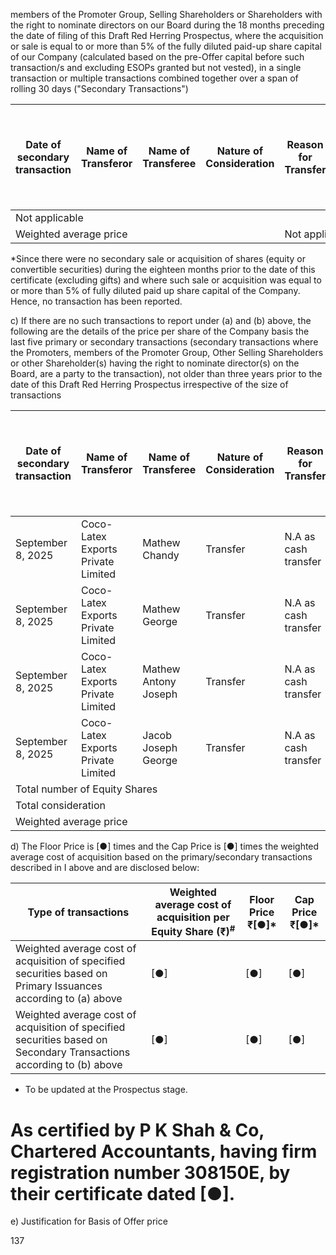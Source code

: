 members of the Promoter Group, Selling Shareholders or Shareholders with the right to nominate directors on our Board during the 18 months preceding the date of filing of this Draft Red Herring Prospectus, where the acquisition or sale is equal to or more than 5% of the fully diluted paid-up share capital of our Company (calculated based on the pre-Offer capital before such transaction/s and excluding ESOPs granted but not vested), in a single transaction or multiple transactions combined together over a span of rolling 30 days ("Secondary Transactions")

<table><thead><tr><th>Date of secondary transaction</th><th>Name of Transferor</th><th>Name of Transferee</th><th>Nature of Consideration</th><th>Reason for Transfer</th><th>No. of Equity Shares</th><th>% of paid up capital (on fully diluted basis)</th><th>Cost per Equity Share (including securities premium) (₹)*</th></tr></thead><tbody><tr><td colspan="8">Not applicable</td></tr><tr><td colspan="4">Weighted average price</td><td colspan="4">Not applicable</td></tr></tbody></table>

*Since there were no secondary sale or acquisition of shares (equity or convertible securities) during the eighteen months prior to the date of this certificate (excluding gifts) and where such sale or acquisition was equal to or more than 5% of fully diluted paid up share capital of the Company. Hence, no transaction has been reported.

c) If there are no such transactions to report under (a) and (b) above, the following are the details of the price per share of the Company basis the last five primary or secondary transactions (secondary transactions where the Promoters, members of the Promoter Group, Other Selling Shareholders or other Shareholder(s) having the right to nominate director(s) on the Board, are a party to the transaction), not older than three years prior to the date of this Draft Red Herring Prospectus irrespective of the size of transactions

<table><thead><tr><th>Date of secondary transaction</th><th>Name of Transferor</th><th>Name of Transferee</th><th>Nature of Consideration</th><th>Reason for Transfer</th><th>No. of Equity Shares</th><th>% of paid up capital (on fully diluted basis)</th><th>Cost per Equity Share (including securities Premium) (₹)*</th></tr></thead><tbody><tr><td>September 8, 2025</td><td>Coco-Latex Exports Private Limited</td><td>Mathew Chandy</td><td>Transfer</td><td>N.A as cash transfer</td><td>100,000</td><td>0.10%</td><td>72.00</td></tr><tr><td>September 8, 2025</td><td>Coco-Latex Exports Private Limited</td><td>Mathew George</td><td>Transfer</td><td>N.A as cash transfer</td><td>100,000</td><td>0.10%</td><td>72.00</td></tr><tr><td>September 8, 2025</td><td>Coco-Latex Exports Private Limited</td><td>Mathew Antony Joseph</td><td>Transfer</td><td>N.A as cash transfer</td><td>100,000</td><td>0.10%</td><td>72.00</td></tr><tr><td>September 8, 2025</td><td>Coco-Latex Exports Private Limited</td><td>Jacob Joseph George</td><td>Transfer</td><td>N.A as cash transfer</td><td>100,000</td><td>0.10%</td><td>72.00</td></tr><tr><td colspan="5">Total number of Equity Shares</td><td>400,000</td><td></td><td>72.00</td></tr><tr><td colspan="5">Total consideration</td><td></td><td></td><td>28,800,000</td></tr><tr><td colspan="5">Weighted average price</td><td></td><td></td><td>72.00</td></tr></tbody></table>

d) The Floor Price is [●] times and the Cap Price is [●] times the weighted average cost of acquisition based on the primary/secondary transactions described in I above and are disclosed below:

<table><thead><tr><th>Type of transactions</th><th>Weighted average cost of acquisition per Equity Share (₹)<sup>#</sup></th><th>Floor Price ₹[●]*</th><th>Cap Price ₹[●]*</th></tr></thead><tbody><tr><td>Weighted average cost of acquisition of specified securities based on Primary Issuances according to (a) above</td><td>[●]</td><td>[●]</td><td>[●]</td></tr><tr><td>Weighted average cost of acquisition of specified securities based on Secondary Transactions according to (b) above</td><td>[●]</td><td>[●]</td><td>[●]</td></tr></tbody></table>

* To be updated at the Prospectus stage.

# As certified by P K Shah & Co, Chartered Accountants, having firm registration number 308150E, by their certificate dated [●].

e) Justification for Basis of Offer price

137